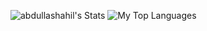 ![abdullashahil's Stats](https://github-readme-stats.vercel.app/api?username=abdullashahil&theme=default&show_icons=true&hide_border=true&count_private=true)
![My Top Languages](https://github-readme-stats.vercel.app/api/top-langs/?username=abdullashahil&theme=default&show_icons=true&hide_border=true&layout=compact)
